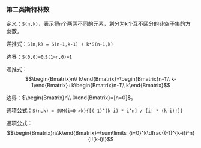 
### 第二类斯特林数

定义：`S(n,k)`，表示将`n`个两两不同的元素，划分为`k`个互不区分的非空子集的方案数。

递推式：`S(n,k) = S(n-1,k-1) + k*S(n-1,k)`

边界：`S(0,0)=0`,`S(1~n,0)=1`

递推式：$$\begin{Bmatrix}n\\ k\end{Bmatrix}=\begin{Bmatrix}n-1\\ k-1\end{Bmatrix}+k\begin{Bmatrix}n-1\\ k\end{Bmatrix}$$

边界：$\begin{Bmatrix}n\\ 0\end{Bmatrix}=[n=0]$。

通项公式：`S(n,k) = SUM(i=0->k){[(-1)^(k-i) * i^n] / [i! * (k-i)!]}`

通项公式：$$\begin{Bmatrix}n\\k\end{Bmatrix}=\sum\limits_{i=0}^k\dfrac{(-1)^{k-i}i^n}{i!(k-i)!}$$
